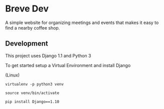 # Breve Dev

A simple website for organizing meetings and events that makes it easy to find a nearby coffee shop.

## Development

This project uses Django 1.1 and Python 3

To get started setup a Virtual Environment and install Django

(Linux)

```
virtualenv -p python3 venv

source venv/bin/activate

pip install Django==1.10
```
